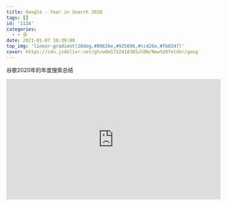 ```yaml
---
title: Google - Year in Search 2020
tags: []
id: '1134'
categories:
  - - 杂
date: 2021-01-07 16:39:00
top_img: 'linear-gradient(20deg,#0062be,#925696,#cc426e,#fb0347)'
cover: https://cdn.jsdelivr.net/gh/wdm1732418365/CDN/New%20folder/google2020.webp
---
```


谷歌2020年的年度搜索总结

<iframe width="560" height="315" 
    src="https://www.youtube.com/embed/rokGy0huYEA"
    allow="accelerometer; autoplay; encrypted-media; gyroscope; picture-in-picture"
    frameborder="0" allowfullscreen>
</iframe>